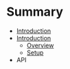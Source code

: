 # Summary

* [Introduction](README.md)
* [Introduction](docs/introduction/README.md)
   * [Overview](docs/introduction/overview.md)
   * [Setup](docs/introduction/setup.md)
* API

